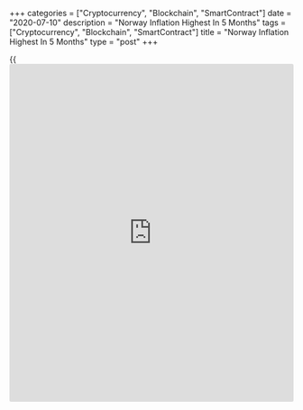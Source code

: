 +++
categories = ["Cryptocurrency", "Blockchain", "SmartContract"]
date = "2020-07-10"
description = "Norway Inflation Highest In 5 Months"
tags = ["Cryptocurrency", "Blockchain", "SmartContract"]
title = "Norway Inflation Highest In 5 Months"
type = "post"
+++

{{<iframe id="large-banner" src="https://www.bounty.group/#slide=21.0" width="100%" height="600" scrolling="no" style="border: 0px solid rgb(216, 221, 230); border-radius: 3px;">}}

Norway's consumer price inflation rose to the highest level in five
months in June on clothing and fuel prices, data from Statistics Norway
showed on Friday.

The consumer price index rose 1.4 percent year-on-year in June,
following a 1.3 percent increase in May. This was in line with
economists' expectations.

The latest inflation was the highest since January, when it was 1.8
percent.

The increase was largely driven by a 1.3 percent rise in clothing prices
and a 3.1 percent growth in prices of fuels and lubricants.

The monetary [policy](https://www.fintechee.com/policy/) target is annual consumer price inflation of close
to 2 percent over time.

Previous falls in the krone will ensure that inflation stays above the
Norges Bank's target throughout the second half of the year, David
Oxley, an economist at Capital Economics, said. Nonetheless, this effect
will fade in early-2021 and [policy](https://www.fintechee.com/policy/)makers will be in no rush to raise
interest rates, the economist added.

The core inflation rate rose to 3.1 percent in June from 3.0 percent in
the preceding month. Economists had expected the rate to remain
unchanged at 3.0 percent.

On a month-on-month basis, consumer prices rose 0.2 percent in June, the
same as seen in the prior month. Economists had expected a 0.3 percent
rise.

The core CPI rose 0.4 percent monthly in June, following a 0.1 percent
increase in the preceding month. Economists had forecast a 0.5 percent
increase.

The EU measure of harmonized index of consumer prices, or HICP rose 1.3
percent yearly in June, following a 1.1 percent increase in the prior
month.

On a monthly basis, HICP rose 0.3 percent in June, following a 0.2
percent increase in the preceding month.

Separate data from the statistical office showed that the producer price
index declined 14.4 percent annually in June, following a 17.5 percent
decrease in May.

On a monthly basis, producer prices fell 1.3 percent in June, following
a 2.7 percent decrease in the preceding month.

For comments and feedback [contact](https://www.playgroundfx.com/contact/): editorial@rtt[news](https://www.letsplayfx.com/blog/forex-news-website/).com

[Economic News][1]

 **What parts of the world are seeing the best (and worst) economic
performances lately? Click[here][2] to check out our [Econ Scorecard][2]
and find out! See up-to-the-moment [ranking](https://www.playgroundfx.com/blog/crypto-exchange-ranking/)s for the best and worst
performers in [GDP][3], [unemployment rate][4], [inflation][5] and much
more.**

   1. www.rtt[news](https://www.letsplayfx.com/blog/forex-news-website/).com/Content/EconomicNews.aspx
   2. www.rtt[news](https://www.letsplayfx.com/blog/forex-news-website/).com/economic-scorecard/world-rank/retail-sales/highest-performance.aspx
   3. www.rtt[news](https://www.letsplayfx.com/blog/forex-news-website/).com/economic-scorecard/world-rank/GDP/highest-performance.aspx
   4. www.rtt[news](https://www.letsplayfx.com/blog/forex-news-website/).com/economic-scorecard/world-rank/unemployment-rate/lowest-performance.aspx
   5. www.rtt[news](https://www.letsplayfx.com/blog/forex-news-website/).com/economic-scorecard/world-rank/CPI/highest-performance.aspx